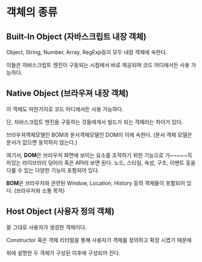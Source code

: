 <h1>객체의 종류</h1>
<h2>Built-In Object (자바스크립트 내장 객체)</h2>
Object, String, Number, Array, RegExp등이 모두 내장 객체에 속한다.

이들은 자바스크립트 엔진이 구동되는 시점에서 바로 제공되며 코드 어디에서든 사용 가능하다.
<h2>Native Object (브라우져 내장 객체)</h2>
이 객체도 마찬가지로 코드 어디에서든 사용 가능하다.

단, 자바스크립트 엔진을 구동하는 것들에게서 빌드가 되는 객체라는 차이가 있다.

브라우져객체모델인 BOM과 문서객체모델인 DOM이 이에 속한다. (문서 객체 모델은 문서가 없으면 동작하지 않는다.)

여기서, <b>DOM</b>은 브라우저 화면에 보이는 요소를 조작하기 위한 기능으로 가~~~~~득 차있는 라이브러리 덩어리 혹은 API라 보면 된다. 노드, 스타일, 속성, 구조, 이벤트 등을 다룰 수 있는 다양한 기능이 포함되어 있다.

<b>BOM</b>은 브라우저와 관련된 Window, Location, History 등의 객체들이 포함되어 있다. (브라우저와 소통 목적)

<h2>Host Object (사용자 정의 객체)</h2>
말 그대로 사용자가 생성한 객체이다. 

Constructor 혹은 객체 리터럴을 통해 사용자가 객체를 정의하고 확장 시켰기 때문에

위에 설명한 두 객체가 구성된 이후에 구성되어 진다.